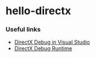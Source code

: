 # hello-directx


### Useful links

* [DirectX Debug in Visual Studio](https://habr.com/ru/company/microsoft/blog/140638/)
* [DirectX Debug Runtime](https://gamedev.ru/code/terms/DXDebug)
